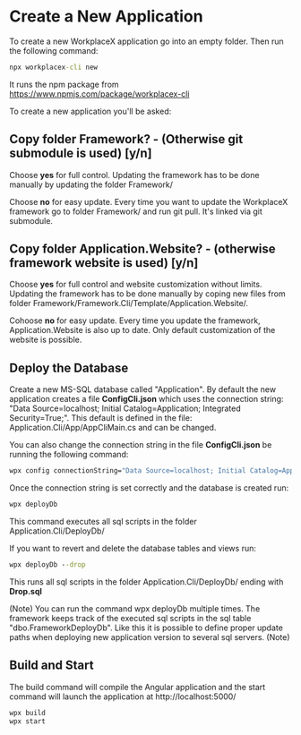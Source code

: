 # Create a New Application
To create a new WorkplaceX application go into an empty folder. Then run the following command:
```cmd
npx workplacex-cli new
```
It runs the npm package from https://www.npmjs.com/package/workplacex-cli

To create a new application you'll be asked:
## Copy folder Framework? - (Otherwise git submodule is used) [y/n]
Choose **yes** for full control. Updating the framework has to be done manually by updating the folder Framework/

Choose **no** for easy update. Every time you want to update the WorkplaceX framework go to folder Framework/ and run git pull. It's linked via git submodule.
## Copy folder Application.Website? - (otherwise framework website is used) [y/n]
Choose **yes** for full control and website customization without limits. Updating the framework has to be done manually by coping new files from folder Framework/Framework.Cli/Template/Application.Website/.

Cohoose **no** for easy update. Every time you update the framework, Application.Website is also up to date. Only default customization of the website is possible.

## Deploy the Database
Create a new MS-SQL database called "Application". By default the new application creates a file **ConfigCli.json** which uses the connection string: "Data Source=localhost; Initial Catalog=Application; Integrated Security=True;". This default is defined in the file: Application.Cli/App/AppCliMain.cs and can be changed.

You can also change the connection string in the file **ConfigCli.json** be running the following command:
```cmd
wpx config connectionString="Data Source=localhost; Initial Catalog=ApplicationDoc; Integrated Security=True;"
```
Once the connection string is set correctly and the database is created run:
```cmd
wpx deployDb
```
This command executes all sql scripts in the folder Application.Cli/DeployDb/

If you want to revert and delete the database tables and views run:
```cmd
wpx deployDb --drop
```
This runs all sql scripts in the folder Application.Cli/DeployDb/ ending with **Drop.sql**

(Note)
You can run the command wpx deployDb multiple times. The framework keeps track of the executed sql scripts in the sql table "dbo.FrameworkDeployDb". Like this it is possible to define proper update paths when deploying new application version to several sql servers.
(Note)

## Build and Start
The build command will compile the Angular application and the start command will launch the application at http://localhost:5000/
```cmd
wpx build
wpx start
```